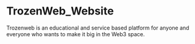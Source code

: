 # TrozenWeb_Website

Trozenweb is an educational and service based platform for anyone and everyone who wants to make it big in the Web3 space. 


